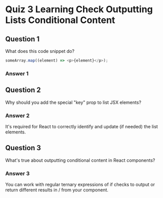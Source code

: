# Quiz 3 Learning Check Outputting Lists Conditional Content

## Question 1

What does this code snippet do?

```js
someArray.map((element) => <p>{element}</p>);
```

### Answer 1

## Question 2

Why should you add the special "key" prop to list JSX elements?

### Answer 2

It's required for React to correctly identify and update (if needed) the list elements.

## Question 3

What's true about outputting conditional content in React components?

### Answer 3

You can work with regular ternary expressions of if checks to output or return different results in / from your component.
